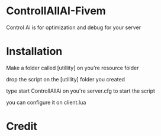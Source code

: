 # ControllAllAI-Fivem
Control Ai is for optimization and debug for your server
# Installation
Make a folder called [utillity] on you're resource folder

drop the script on the [utillity] folder you created

type start ControllAllAi on you're server.cfg to start the script

you can configure it on client.lua
# Credit
